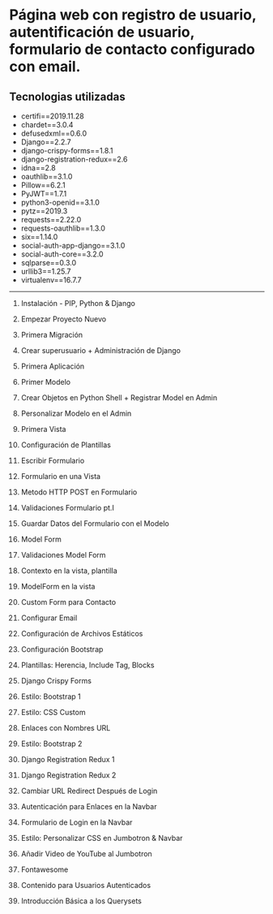 # Página web con registro de usuario, autentificación de usuario, formulario de contacto configurado con email.

## Tecnologias utilizadas

- certifi==2019.11.28
- chardet==3.0.4
- defusedxml==0.6.0
- Django==2.2.7
- django-crispy-forms==1.8.1
- django-registration-redux==2.6
- idna==2.8
- oauthlib==3.1.0
- Pillow==6.2.1
- PyJWT==1.7.1
- python3-openid==3.1.0
- pytz==2019.3
- requests==2.22.0
- requests-oauthlib==1.3.0
- six==1.14.0
- social-auth-app-django==3.1.0
- social-auth-core==3.2.0
- sqlparse==0.3.0
- urllib3==1.25.7
- virtualenv==16.7.7

---

1. Instalación - PIP, Python & Django

2. Empezar Proyecto Nuevo

3. Primera Migración

4. Crear superusuario + Administración de Django

5. Primera Aplicación

6. Primer Modelo

7. Crear Objetos en Python Shell + Registrar Model en Admin

8. Personalizar Modelo en el Admin

9. Primera Vista

10. Configuración de Plantillas

11. Escribir Formulario

12. Formulario en una Vista

13. Metodo HTTP POST en Formulario

14. Validaciones Formulario pt.I

15. Guardar Datos del Formulario con el Modelo

16. Model Form

17. Validaciones Model Form

18. Contexto en la vista, plantilla

19. ModelForm en la vista

20. Custom Form para Contacto

21. Configurar Email

22. Configuración de Archivos Estáticos

23. Configuración Bootstrap

24. Plantillas: Herencia, Include Tag, Blocks

25. Django Crispy Forms

26. Estilo: Bootstrap 1

27. Estilo: CSS Custom

28. Enlaces con Nombres URL

29. Estilo: Bootstrap 2

30. Django Registration Redux 1

31. Django Registration Redux 2

32. Cambiar URL Redirect Después de Login

33. Autenticación para Enlaces en la Navbar

34. Formulario de Login en la Navbar

35. Estilo: Personalizar CSS en Jumbotron & Navbar

36. Añadir Video de YouTube al Jumbotron

37. Fontawesome

38. Contenido para Usuarios Autenticados

39. Introducción Básica a los Querysets
